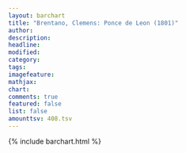 ```yaml
---
layout: barchart
title: "Brentano, Clemens: Ponce de Leon (1801)"
author:
description:
headline:
modified:
category:
tags:
imagefeature: 
mathjax: 
chart: 
comments: true
featured: false
list: false
amounttsv: 408.tsv
---
```

{% include barchart.html %}
